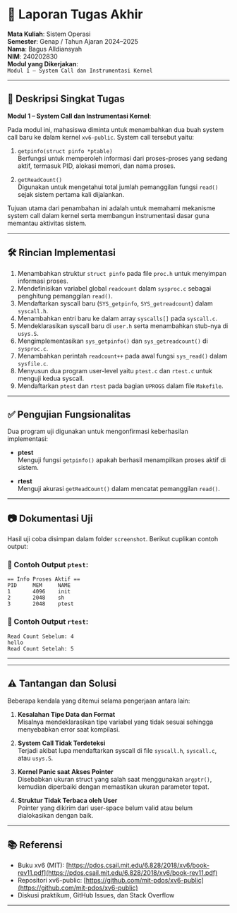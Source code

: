 # 📝 Laporan Tugas Akhir

**Mata Kuliah**: Sistem Operasi  
**Semester**: Genap / Tahun Ajaran 2024–2025  
**Nama**: Bagus Alldiansyah  
**NIM**: 240202830  
**Modul yang Dikerjakan**:  
`Modul 1 – System Call dan Instrumentasi Kernel`

---

## 📌 Deskripsi Singkat Tugas

**Modul 1 – System Call dan Instrumentasi Kernel**:

Pada modul ini, mahasiswa diminta untuk menambahkan dua buah system call baru ke dalam kernel `xv6-public`. System call tersebut yaitu:

1. `getpinfo(struct pinfo *ptable)`  
   Berfungsi untuk memperoleh informasi dari proses-proses yang sedang aktif, termasuk PID, alokasi memori, dan nama proses.

2. `getReadCount()`  
   Digunakan untuk mengetahui total jumlah pemanggilan fungsi `read()` sejak sistem pertama kali dijalankan.

Tujuan utama dari penambahan ini adalah untuk memahami mekanisme system call dalam kernel serta membangun instrumentasi dasar guna memantau aktivitas sistem.

---

## 🛠️ Rincian Implementasi

1. Menambahkan struktur `struct pinfo` pada file `proc.h` untuk menyimpan informasi proses.
2. Mendefinisikan variabel global `readcount` dalam `sysproc.c` sebagai penghitung pemanggilan `read()`.
3. Mendaftarkan syscall baru (`SYS_getpinfo`, `SYS_getreadcount`) dalam `syscall.h`.
4. Menambahkan entri baru ke dalam array `syscalls[]` pada `syscall.c`.
5. Mendeklarasikan syscall baru di `user.h` serta menambahkan stub-nya di `usys.S`.
6. Mengimplementasikan `sys_getpinfo()` dan `sys_getreadcount()` di `sysproc.c`.
7. Menambahkan perintah `readcount++` pada awal fungsi `sys_read()` dalam `sysfile.c`.
8. Menyusun dua program user-level yaitu `ptest.c` dan `rtest.c` untuk menguji kedua syscall.
9. Mendaftarkan `ptest` dan `rtest` pada bagian `UPROGS` dalam file `Makefile`.

---

## ✅ Pengujian Fungsionalitas

Dua program uji digunakan untuk mengonfirmasi keberhasilan implementasi:

- **ptest**  
  Menguji fungsi `getpinfo()` apakah berhasil menampilkan proses aktif di sistem.

- **rtest**  
  Menguji akurasi `getReadCount()` dalam mencatat pemanggilan `read()`.

---

## 📷 Dokumentasi Uji

Hasil uji coba disimpan dalam folder `screenshot`. Berikut cuplikan contoh output:

### 📍 Contoh Output `ptest`:

```
== Info Proses Aktif ==
PID     MEM     NAME
1       4096    init
2       2048    sh
3       2048    ptest
```

### 📍 Contoh Output `rtest`:

```
Read Count Sebelum: 4
hello
Read Count Setelah: 5

```
---

---

## ⚠️ Tantangan dan Solusi

Beberapa kendala yang ditemui selama pengerjaan antara lain:

1. **Kesalahan Tipe Data dan Format**  
   Misalnya mendeklarasikan tipe variabel yang tidak sesuai sehingga menyebabkan error saat kompilasi.

2. **System Call Tidak Terdeteksi**  
   Terjadi akibat lupa mendaftarkan syscall di file `syscall.h`, `syscall.c`, atau `usys.S`.

3. **Kernel Panic saat Akses Pointer**  
   Disebabkan ukuran struct yang salah saat menggunakan `argptr()`, kemudian diperbaiki dengan memastikan ukuran parameter tepat.

4. **Struktur Tidak Terbaca oleh User**  
   Pointer yang dikirim dari user-space belum valid atau belum dialokasikan dengan baik.

---

## 📚 Referensi

- Buku xv6 (MIT): [https://pdos.csail.mit.edu/6.828/2018/xv6/book-rev11.pdf](https://pdos.csail.mit.edu/6.828/2018/xv6/book-rev11.pdf)  
- Repositori xv6-public: [https://github.com/mit-pdos/xv6-public](https://github.com/mit-pdos/xv6-public)  
- Diskusi praktikum, GitHub Issues, dan Stack Overflow

---

